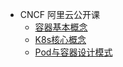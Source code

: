 + CNCF 阿里云公开课
  + [容器基本概念](note1/note.md)
  + [K8s核心概念](note2/note.md)
  + [Pod与容器设计模式](note3/note.md)